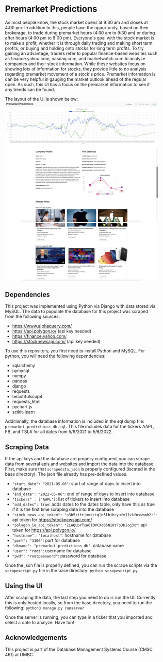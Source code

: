 # Premarket Predictions
As most people know, the stock market opens at 9:30 am and closes at 4:00 pm. In addition to this, people have the opportunity, based on their brokerage, to trade during premarket hours (4:00 am to 9:30 am) or during after hours (4:00 pm to 8:00 pm). Everyone's goal with the stock market is to make a profit, whether it is through daily trading and making short term profits, or buying and holding onto stocks for long term profits. To try gaining an advantage, traders refer to popular finance-based websites such as finance.yahoo.com, nasdaq.com, and marketwatch.com to analyze companies and their stock information. While these websites focus on showing lots of information for stocks, they provide little to no analysis regarding premarket movement of a stock's price. Premarket information is can be very helpful in gauging the market outlook ahead of the regular open. As such, this UI has a focus on the premarket information to see if any trends can be found.

The layout of the UI is shown below:
![Screenshot](readme_images/Screen%20Shot%202022-05-08%20at%209.31.45%20PM.png)
![Screenshot](readme_images/Screen%20Shot%202022-05-08%20at%209.32.08%20PM.png)
![Screenshot](readme_images/Screen%20Shot%202022-05-08%20at%209.32.21%20PM.png)


## Dependencies
This project was implemented using Python via Django with data stored via MySQL. 
The data to populate the database for this project was scraped from the following sources:
- https://www.alphaquery.com/
- https://api.polygon.io/ (api key needed)
- https://finance.yahoo.com/
- https://stocknewsapi.com/ (api key needed)

 To use this repository, you first need to install Python and MySQL. For python, you will need the following dependencies:
- sqlalchemy
- pymysql
- numpy
- pandas
- django
- requests
- beautifulsoup4
- requests_html
- pychart.js
- scikit-learn

Additionally, the database information is included in the sql dump file: `premarket_predictions_db.sql`.
This file includes data for the tickers AAPL, FB, and TSLA for all dates from 5/6/2021 to 5/6/2022. 

## Scraping Data
If the api keys and the database are propery configured, you can scrape data from several apis and websites and import the data into the database. First, make sure that `scrapedata.json` is properly configured (located in the base directory). The json file already has pre-defined values. 
- `"start_date": "2021-05-06"`: start of range of days to insert into database
- `"end_date": "2022-05-06"`: end of range of days to insert into database
- `"tickers" : ["AAPL"]`: list of tickers to insert into database
- `"add_dates": true`: adds dates to the dates table, only have this as true if it is the first time scraping data into the database
- `"stock_news_api_token": "o3b5ritrjxmkitqln5lbihcyufm11vkfnxwonb2r"`: api token for https://stocknewsapi.com/
- `"polygon_io_api_token": "2LAQUprTxW0lDVCXc05Ni8YFpJH2og3x"`: api token for https://api.polygon.io/
- `"hostname": "localhost"`: hostname for database
- `"port": "3306"`: port for database
- `"dbname": "premarket_predictions_db"`: database name
- `"user": "root"`: username for database
- `"pwd": "rootpassword"`: password for database

Once the json file is properly defined, you can run the scrape scripts via the `scrapescript.py` file in the base directory:
`python scrapescript.py`

## Using the UI
After scraping the data, the last step you need to do is run the UI. Currently this is only hosted locally, so from the base directory, you need to run the following:
`python3 manage.py runserver`

Once the server is running, you can type in a ticker that you imported and select a date to analyze. Have fun!

## Acknowledgements
This project is part of the Database Management Systems Course (CMSC 461) at UMBC.